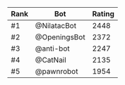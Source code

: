 Rank|Bot|Rating
---|---|---
#1|@NilatacBot|2448
#2|@OpeningsBot|2372
#3|@anti-bot|2247
#4|@CatNail|2135
#5|@pawnrobot|1954
